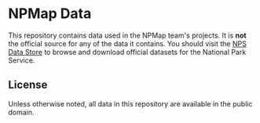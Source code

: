 # NPMap Data

This repository contains data used in the NPMap team's projects. It is **not** the official source for any of the data it contains. You should visit the [NPS Data Store](https://irma.nps.gov/Portal/) to browse and download official datasets for the National Park Service.

## License

Unless otherwise noted, all data in this repository are available in the public domain.
